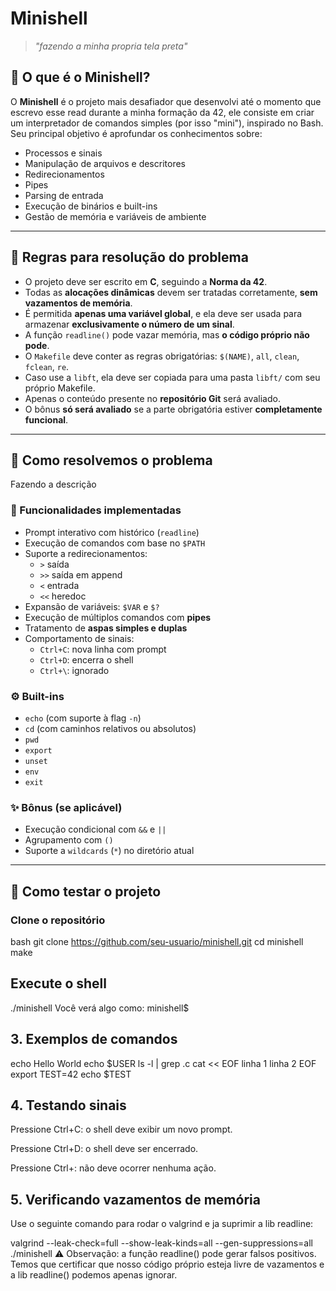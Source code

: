 # Minishell

> _"fazendo a minha propria tela preta"_

## 🧠 O que é o Minishell?

O **Minishell** é o projeto mais desafiador que desenvolvi até o momento que escrevo esse read durante a minha formação da 42, ele consiste em criar um interpretador de comandos simples (por isso "mini"), inspirado no Bash.
Seu principal objetivo é aprofundar os conhecimentos sobre:

- Processos e sinais
- Manipulação de arquivos e descritores
- Redirecionamentos
- Pipes
- Parsing de entrada
- Execução de binários e built-ins
- Gestão de memória e variáveis de ambiente

---

## 📜 Regras para resolução do problema

- O projeto deve ser escrito em **C**, seguindo a **Norma da 42**.
- Todas as **alocações dinâmicas** devem ser tratadas corretamente, **sem vazamentos de memória**.
- É permitida **apenas uma variável global**, e ela deve ser usada para armazenar **exclusivamente o número de um sinal**.
- A função `readline()` pode vazar memória, mas **o código próprio não pode**.
- O `Makefile` deve conter as regras obrigatórias: `$(NAME)`, `all`, `clean`, `fclean`, `re`.
- Caso use a `libft`, ela deve ser copiada para uma pasta `libft/` com seu próprio Makefile.
- Apenas o conteúdo presente no **repositório Git** será avaliado.
- O bônus **só será avaliado** se a parte obrigatória estiver **completamente funcional**.

---

## 🧩 Como resolvemos o problema

Fazendo a descrição

### 🔧 Funcionalidades implementadas

- Prompt interativo com histórico (`readline`)
- Execução de comandos com base no `$PATH`
- Suporte a redirecionamentos:
  - `>` saída
  - `>>` saída em append
  - `<` entrada
  - `<<` heredoc
- Expansão de variáveis: `$VAR` e `$?`
- Execução de múltiplos comandos com **pipes**
- Tratamento de **aspas simples e duplas**
- Comportamento de sinais:
  - `Ctrl+C`: nova linha com prompt
  - `Ctrl+D`: encerra o shell
  - `Ctrl+\`: ignorado

### ⚙️ Built-ins

- `echo` (com suporte à flag `-n`)
- `cd` (com caminhos relativos ou absolutos)
- `pwd`
- `export`
- `unset`
- `env`
- `exit`

### ✨ Bônus (se aplicável)

- Execução condicional com `&&` e `||`
- Agrupamento com `()`
- Suporte a `wildcards` (`*`) no diretório atual

---

## 🧪 Como testar o projeto

### Clone o repositório

bash
git clone https://github.com/seu-usuario/minishell.git
cd minishell
make

## Execute o shell

./minishell
Você verá algo como:
minishell$

## 3. Exemplos de comandos

echo Hello World
echo $USER
ls -l | grep .c
cat << EOF
linha 1
linha 2
EOF
export TEST=42
echo $TEST

## 4. Testando sinais
Pressione Ctrl+C: o shell deve exibir um novo prompt.

Pressione Ctrl+D: o shell deve ser encerrado.

Pressione Ctrl+\: não deve ocorrer nenhuma ação.

## 5. Verificando vazamentos de memória
Use o seguinte comando para rodar o valgrind e ja suprimir a lib readline:

valgrind --leak-check=full --show-leak-kinds=all --gen-suppressions=all ./minishell
⚠️ Observação: a função readline() pode gerar falsos positivos. Temos que certificar que nosso código próprio esteja livre de vazamentos e a lib readline() podemos apenas ignorar.
